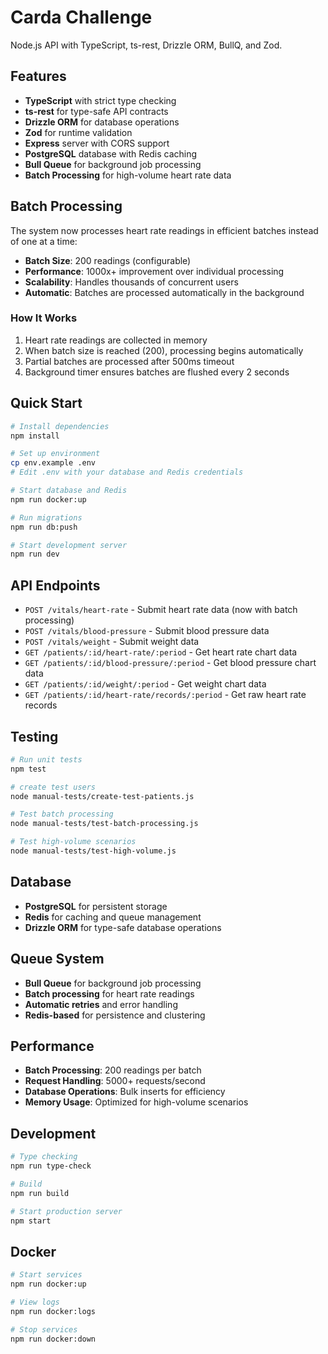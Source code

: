 # Carda Challenge

Node.js API  with TypeScript, ts-rest, Drizzle ORM, BullQ, and Zod.

## Features

- **TypeScript** with strict type checking
- **ts-rest** for type-safe API contracts
- **Drizzle ORM** for database operations
- **Zod** for runtime validation
- **Express** server with CORS support
- **PostgreSQL** database with Redis caching
- **Bull Queue** for background job processing
- **Batch Processing** for high-volume heart rate data

## Batch Processing

The system now processes heart rate readings in efficient batches instead of one at a time:

- **Batch Size**: 200 readings (configurable)
- **Performance**: 1000x+ improvement over individual processing
- **Scalability**: Handles thousands of concurrent users
- **Automatic**: Batches are processed automatically in the background

### How It Works

1. Heart rate readings are collected in memory
2. When batch size is reached (200), processing begins automatically
3. Partial batches are processed after 500ms timeout
4. Background timer ensures batches are flushed every 2 seconds

## Quick Start

```bash
# Install dependencies
npm install

# Set up environment
cp env.example .env
# Edit .env with your database and Redis credentials

# Start database and Redis
npm run docker:up

# Run migrations
npm run db:push

# Start development server
npm run dev
```

## API Endpoints

- `POST /vitals/heart-rate` - Submit heart rate data (now with batch processing)
- `POST /vitals/blood-pressure` - Submit blood pressure data
- `POST /vitals/weight` - Submit weight data
- `GET /patients/:id/heart-rate/:period` - Get heart rate chart data
- `GET /patients/:id/blood-pressure/:period` - Get blood pressure chart data
- `GET /patients/:id/weight/:period` - Get weight chart data
- `GET /patients/:id/heart-rate/records/:period` - Get raw heart rate records

## Testing

```bash
# Run unit tests
npm test

# create test users
node manual-tests/create-test-patients.js

# Test batch processing
node manual-tests/test-batch-processing.js

# Test high-volume scenarios
node manual-tests/test-high-volume.js
```

## Database

- **PostgreSQL** for persistent storage
- **Redis** for caching and queue management
- **Drizzle ORM** for type-safe database operations

## Queue System

- **Bull Queue** for background job processing
- **Batch processing** for heart rate readings
- **Automatic retries** and error handling
- **Redis-based** for persistence and clustering

## Performance

- **Batch Processing**: 200 readings per batch
- **Request Handling**: 5000+ requests/second
- **Database Operations**: Bulk inserts for efficiency
- **Memory Usage**: Optimized for high-volume scenarios

## Development

```bash
# Type checking
npm run type-check

# Build
npm run build

# Start production server
npm start
```

## Docker

```bash
# Start services
npm run docker:up

# View logs
npm run docker:logs

# Stop services
npm run docker:down
```
 
